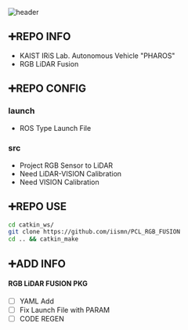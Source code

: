 ![header](https://capsule-render.vercel.app/api?type=rect&color=timeGradient&text=RGB%20LiDAR%20FUSION&fontSize=20)

## <div align=left>:heavy_plus_sign:REPO INFO</div>  
- KAIST IRiS Lab. Autonomous Vehicle "PHAROS" 
- RGB LiDAR Fusion

## <div align=left>:heavy_plus_sign:REPO CONFIG</div>  
### launch
- ROS Type Launch File
### src
- Project RGB Sensor to LiDAR
- Need LiDAR-VISION Calibration
- Need VISION Calibration


## <div align=left>:heavy_plus_sign:REPO USE</div> 
```bash
cd catkin_ws/  
git clone https://github.com/iismn/PCL_RGB_FUSION  
cd .. && catkin_make  
```

## <div align=left>:heavy_plus_sign:ADD INFO</div>
#### RGB LiDAR FUSION PKG
- [ ] YAML Add
- [ ] Fix Launch File with PARAM
- [ ] CODE REGEN
